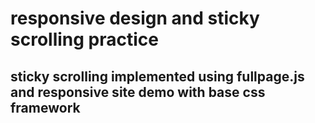 # responsive design and sticky scrolling practice

## sticky scrolling implemented using fullpage.js and responsive site demo with base css framework
